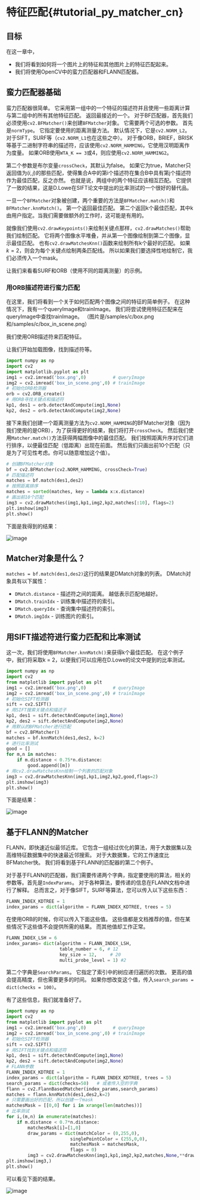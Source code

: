 # 特征匹配{#tutorial_py_matcher_cn}

## 目标

在这一章中，

- 我们将看到如何将一个图片上的特征和其他图片上的特征匹配起来。
- 我们将使用OpenCV中的蛮力匹配器和FLANN匹配器。

## 蛮力匹配器基础

蛮力匹配器很简单。 它采用第一组中的一个特征的描述符并且使用一些距离计算与第二组中的所有其他特征匹配。 返回最接近的一个。
对于BF匹配器，首先我们必须使用`cv2.BFMatcher()`来创建`BFMatcher`对象。 它需要两个可选的参数。 首先是`normType`。 它指定要使用的距离测量方法。 默认情况下，它是`cv2.NORM_L2`。 对于SIFT，SURF等（`cv2.NORM_L1`也在这些之中）。 对于像ORB，BRIEF，BRISK等基于二进制字符串的描述符，应该使用`cv2.NORM_HAMMING`，它使用汉明距离作为度量。 如果ORB使用`WTA_K == 3`或4，则应使用`cv2.NORM_HAMMING2`。

第二个参数是布尔变量`crossCheck`，其默认为false。 如果它为true，Matcher只返回值为$(i,j)$的那些匹配，使得集合A中的第i个描述符在集合B中具有第j个描述符作为最佳匹配，反之亦然。 也就是说，两组中的两个特征应该相互匹配。 它提供了一致的结果，这是D.Lowe在SIFT论文中提出的比率测试的一个很好的替代品。

一旦一个`BFMatcher`对象被创建，两个重要的方法是`BFMatcher.match()`和`BFMatcher.knnMatch()`。 第一个返回最佳匹配。 第二个返回k个最佳匹配，其中k由用户指定。当我们需要做额外的工作时，这可能是有用的。

就像我们使用`cv2.drawKeypoints()`来绘制关键点那样，`cv2.drawMatches()`帮助我们绘制匹配。 它将两个图像水平堆叠，并从第一个图像绘制到第二个图像，显示最佳匹配。 也有`cv2.drawMatchesKnn()`函数来绘制所有k个最好的匹配。 如果$k=2$，则会为每个关键点绘制两条匹配线。 所以如果我们要选择性地绘制它，我们必须传入一个mask。

让我们来看看SURF和ORB（使用不同的距离测量）的示例。

### 用ORB描述符进行蛮力匹配

在这里，我们将看到一个关于如何匹配两个图像之间的特征的简单例子。 在这种情况下，我有一个queryImage和trainImage。 我们将尝试使用特征匹配来在queryImage中查找trainImage。 （图片是/samples/c/box.png和/samples/c/box_in_scene.png）

我们使用ORB描述符来匹配特征。 

让我们开始加载图像，找到描述符等。

```python
import numpy as np
import cv2
import matplotlib.pyplot as plt
img1 = cv2.imread('box.png',0)          # queryImage
img2 = cv2.imread('box_in_scene.png',0) # trainImage
# 初始化ORB检测器
orb = cv2.ORB_create()
# 用ORB寻找关键点和描述符
kp1, des1 = orb.detectAndCompute(img1,None)
kp2, des2 = orb.detectAndCompute(img2,None)
```

接下来我们创建一个距离测量方法为`cv2.NORM_HAMMING`的BFMatcher对象（因为我们使用的是ORB），为了获得更好的结果，我们将打开`crossCheck`。 然后我们使用`Matcher.match()`方法获得两幅图像中的最佳匹配。 我们按照距离升序对它们进行排序，以便最佳匹配（低距离）出现在前面。 然后我们只画出前10个匹配（只是为了可见性考虑。你可以随意增加这个值）。

```python
# 创建BFMatcher对象
bf = cv2.BFMatcher(cv2.NORM_HAMMING, crossCheck=True)
# 匹配描述符
matches = bf.match(des1,des2)
# 按照距离排序
matches = sorted(matches, key = lambda x:x.distance)
# 画出前10个匹配
img3 = cv2.drawMatches(img1,kp1,img2,kp2,matches[:10], flags=2)
plt.imshow(img3)
plt.show()
```

下面是我得到的结果：

![image](images/matcher_result1.jpg)

## Matcher对象是什么？

`matches = bf.match(des1,des2)`这行的结果是DMatch对象的列表。 DMatch对象具有以下属性：

- `DMatch.distance` - 描述符之间的距离。 越低表示匹配地越好。
- `DMatch.trainIdx` - 训练集中描述符的索引。
- `DMatch.queryIdx` - 查询集中描述符的索引。
- `DMatch.imgIdx` - 训练图片的索引。

## 用SIFT描述符进行蛮力匹配和比率测试

这一次，我们将使用`BFMatcher.knnMatch()`来获得k个最佳匹配。 在这个例子中，我们将采取k = 2，以便我们可以应用在D.Lowe的论文中提到的比率测试。

```python
import numpy as np
import cv2
from matplotlib import pyplot as plt
img1 = cv2.imread('box.png',0)          # queryImage
img2 = cv2.imread('box_in_scene.png',0) # trainImage
# 初始化SIFT检测器
sift = cv2.SIFT()
# 用SIFT搜索关键点和描述子
kp1, des1 = sift.detectAndCompute(img1,None)
kp2, des2 = sift.detectAndCompute(img2,None)
# 用默认的BFMatcher进行匹配
bf = cv2.BFMatcher()
matches = bf.knnMatch(des1,des2, k=2)
# 进行比率测试
good = []
for m,n in matches:
    if m.distance < 0.75*n.distance:
        good.append([m])
# 用cv2.drawMatchesKnn绘制一个列表的匹配对象
img3 = cv2.drawMatchesKnn(img1,kp1,img2,kp2,good,flags=2)
plt.imshow(img3)
plt.show()
```

下面是结果：

![image](images/matcher_result2.jpg)

## 基于FLANN的Matcher

FLANN，即快速近似最邻近库。 它包含一组经过优化的算法，用于大数据集以及高维特征数据集中的快速最近邻搜索。 对于大数据集，它的工作速度比BFMatcher快。 我们将看到基于FLANN的匹配器的第二个例子。

对于基于FLANN的匹配器，我们需要传递两个字典，指定要使用的算法，相关的参数等。首先是`IndexParams`。 对于各种算法，要传递的信息在FLANN文档中进行了解释。 总而言之，对于像SIFT，SURF等算法，您可以传入以下这些东西：

```python
FLANN_INDEX_KDTREE = 1
index_params = dict(algorithm = FLANN_INDEX_KDTREE, trees = 5)
```

在使用ORB的时候，你可以传入下面这些值。 这些值都是文档推荐的值，但在某些情况下这些值不会提供所需的结果。 而其他值却工作正常。

```python
FLANN_INDEX_LSH = 6
index_params= dict(algorithm = FLANN_INDEX_LSH,
                   	table_number = 6, # 12
               		key_size = 12,     # 20
              	 	multi_probe_level = 1) #2
```

第二个字典是`SearchParams`。 它指定了索引中的树应递归遍历的次数。 更高的值会提高精度，但也需要更多的时间。 如果你想改变这个值，传入`search_params = dict(checks = 100)`。

有了这些信息，我们就准备好了。

```python
import numpy as np
import cv2
from matplotlib import pyplot as plt
img1 = cv2.imread('box.png',0)          # queryImage
img2 = cv2.imread('box_in_scene.png',0) # trainImage
# 初始化SIFT检测器
sift = cv2.SIFT()
# 用SIFT找到关键点和描述符
kp1, des1 = sift.detectAndCompute(img1,None)
kp2, des2 = sift.detectAndCompute(img2,None)
# FLANN参数
FLANN_INDEX_KDTREE = 1
index_params = dict(algorithm = FLANN_INDEX_KDTREE, trees = 5)
search_params = dict(checks=50)   # 或者传入空的字典
flann = cv2.FlannBasedMatcher(index_params,search_params)
matches = flann.knnMatch(des1,des2,k=2)
# 只需要画出好的匹配，所以创建一个mask
matchesMask = [[0,0] for i in xrange(len(matches))]
# 比率测试
for i,(m,n) in enumerate(matches):
    if m.distance < 0.7*n.distance:
        matchesMask[i]=[1,0]
        draw_params = dict(matchColor = (0,255,0),
                        singlePointColor = (255,0,0),
               			matchesMask = matchesMask,
               			flags = 0)
        img3 = cv2.drawMatchesKnn(img1,kp1,img2,kp2,matches,None,**draw_params)
plt.imshow(img3,)
plt.show()
```

可以看见下面的结果。

![image](images/matcher_flann.jpg)